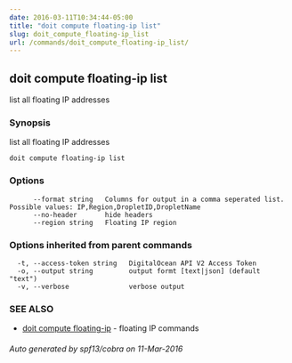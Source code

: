 ```yaml
---
date: 2016-03-11T10:34:44-05:00
title: "doit compute floating-ip list"
slug: doit_compute_floating-ip_list
url: /commands/doit_compute_floating-ip_list/
---
```

## doit compute floating-ip list

list all floating IP addresses

### Synopsis


list all floating IP addresses

```
doit compute floating-ip list
```

### Options

```
      --format string   Columns for output in a comma seperated list. Possible values: IP,Region,DropletID,DropletName
      --no-header       hide headers
      --region string   Floating IP region
```

### Options inherited from parent commands

```
  -t, --access-token string   DigitalOcean API V2 Access Token
  -o, --output string         output formt [text|json] (default "text")
  -v, --verbose               verbose output
```

### SEE ALSO
* [doit compute floating-ip](/commands/doit_compute_floating-ip/)	 - floating IP commands

###### Auto generated by spf13/cobra on 11-Mar-2016
